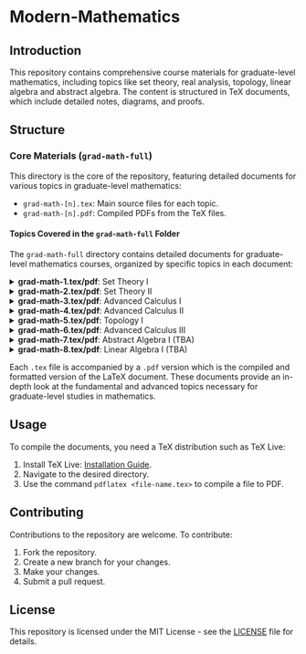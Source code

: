 # Modern-Mathematics

## Introduction

This repository contains comprehensive course materials for graduate-level mathematics, including topics like set theory, real analysis, topology, linear algebra and abstract algebra. The content is structured in TeX documents, which include detailed notes, diagrams, and proofs.

## Structure

### Core Materials (`grad-math-full`)
This directory is the core of the repository, featuring detailed documents for various topics in graduate-level mathematics:
- `grad-math-[n].tex`: Main source files for each topic.
- `grad-math-[n].pdf`: Compiled PDFs from the TeX files.

#### Topics Covered in the `grad-math-full` Folder

The `grad-math-full` directory contains detailed documents for graduate-level mathematics courses, organized by specific topics in each document:
<details>
<summary><strong>grad-math-1.tex/pdf</strong>: Set Theory I</summary>
<ul>
<li>Set, Power Set, Cartesian Product</li>
<li>Union, Intersection, Complement</li>
<li>Function, Image, Pre-image</li>
<li>Injection, Surjection, Bijection</li>
<li>Axiom of Choice</li>
</ul>
</details>

<details>
<summary><strong>grad-math-2.tex/pdf</strong>: Set Theory II</summary>
<ul>
<li>Relation, Equivalence Relation</li>
<li>Equivalence Class, Partition</li>
</ul>
</details>

<details>
<summary><strong>grad-math-3.tex/pdf</strong>: Advanced Calculus I</summary>
<ul>
<li>Boundedness, Supremum and Infimum</li>
<li>Least Upper Bound Property (Completeness Axiom)</li>
<li>Well-Ordering Principle and Mathematical Induction</li>
<li>Archimedean Property</li>
</ul>
</details>

<details>
<summary><strong>grad-math-4.tex/pdf</strong>: Advanced Calculus II</summary>
<ul>
<li>Convergence of Sequences</li>
<li>Inequality Rule for Absolute Values</li>
<li>Limit Theorem (Algebraic Property of Limit of Sequence)</li>
</ul>
</details>

<details>
<summary><strong>grad-math-5.tex/pdf</strong>: Topology I</summary>
<ul>
<li>Topology and Topological Space</li>
<li>Open Set</li>
<li>Continuous Mapping</li>
<li>Distance Function and Metric Space</li>
<li>Convergence of Sequences; Continuity of Functions</li>
</ul>
</details>

<details>
<summary><strong>grad-math-6.tex/pdf</strong>: Advanced Calculus III</summary>
<ul>
<li>Limit of a Function</li>
<li>Continuity of a Function</li>
<li>Monotone Convergent Theorem (MCT)</li>
<li>Nested Interval Property (NIP)</li>
<li>Limit Superior and Limit Inferior</li>
</ul>
</details>

<details>
<summary><strong>grad-math-7.tex/pdf</strong>: Abstract Algebra I (TBA) </summary>
<ul>
<li>Group</li>
<li>Ring</li>
<li>Field</li>
<li>Module</li>
<li>Vector Space</li>
<li>TBA</li>
</ul>
</details>

<details>
<summary><strong>grad-math-8.tex/pdf</strong>: Linear Algebra I (TBA) </summary>
<ul>
<li>TBA</li>
</ul>
</details>

Each `.tex` file is accompanied by a `.pdf` version which is the compiled and formatted version of the LaTeX document. These documents provide an in-depth look at the fundamental and advanced topics necessary for graduate-level studies in mathematics.

<!--
### Supplementary Materials
- `abstract-algebra/`: Additional notes and resources on abstract algebra.
- `chapter/`: Chapter-wise breakdown of topics.
- `code/`: Example codes, primarily in SageMath, for computational mathematics.
- `preamble/`, `tikz/`, and other directories: Contain various support files like LaTeX preamble settings, TikZ diagrams, custom LaTeX commands, and theorem environments.

### Practice and Examples
- `tikz/`: Extensive examples of mathematical diagrams created using TikZ.
- `latex-practice.tex`: A document to practice LaTeX skills.

### Documentation
- `README.md`: This file.
- `LICENSE`: Licensing information for the use of this repository.
-->

## Usage

To compile the documents, you need a TeX distribution such as TeX Live:
1. Install TeX Live: [Installation Guide](https://www.tug.org/texlive/acquire.html).
2. Navigate to the desired directory.
3. Use the command `pdflatex <file-name.tex>` to compile a file to PDF.

## Contributing

Contributions to the repository are welcome. To contribute:
1. Fork the repository.
2. Create a new branch for your changes.
3. Make your changes.
4. Submit a pull request.

## License

This repository is licensed under the MIT License - see the [LICENSE](LICENSE) file for details.